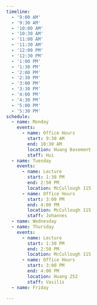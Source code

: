 ```yaml
---
timeline:
  - '9:00 AM'
  - '9:30 AM'
  - '10:00 AM'
  - '10:30 AM'
  - '11:00 AM'
  - '11:30 AM'
  - '12:00 PM'
  - '12:30 PM'
  - '1:00 PM'
  - '1:30 PM'
  - '2:00 PM'
  - '2:30 PM'
  - '3:00 PM'
  - '3:30 PM'
  - '4:00 PM'
  - '4:30 PM'
  - '5:00 PM'
  - '5:30 PM'
schedule:
  - name: Monday
    events:
      - name: Office Hours
        start: 9:30 AM
        end: 10:30 AM
        location: Huang Basement
        staff: Hui
  - name: Tuesday
    events:
      - name: Lecture
        start: 1:30 PM
        end: 2:50 PM
        location: McCullough 115
      - name: Office Hours
        start: 3:00 PM
        end: 4:00 PM
        location: McCullough 115
        staff: Johannes
  - name: Wednesday
  - name: Thursday
    events:
      - name: Lecture
        start: 1:30 PM
        end: 2:50 PM
        location: McCullough 115
      - name: Office Hours
        start: 3:00 PM
        end: 4:00 PM
        location: Huang 252
        staff: Vasilis
  - name: Friday
    
---
```

